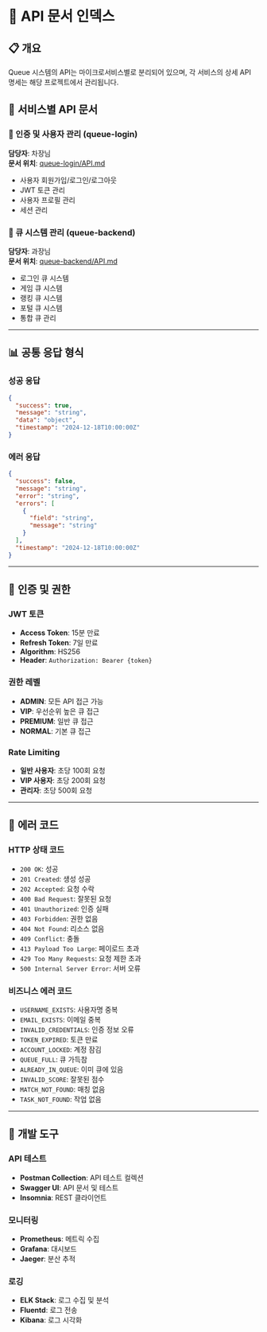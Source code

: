 # 🔌 API 문서 인덱스

## 📋 개요

Queue 시스템의 API는 마이크로서비스별로 분리되어 있으며, 각 서비스의 상세 API 명세는 해당 프로젝트에서 관리됩니다.

## 🔗 서비스별 API 문서

### 🔐 인증 및 사용자 관리 (queue-login)
**담당자**: 차장님  
**문서 위치**: [queue-login/API.md](../queue-login/API.md)

- 사용자 회원가입/로그인/로그아웃
- JWT 토큰 관리
- 사용자 프로필 관리
- 세션 관리

### 🎯 큐 시스템 관리 (queue-backend)
**담당자**: 과장님  
**문서 위치**: [queue-backend/API.md](../queue-backend/API.md)

- 로그인 큐 시스템
- 게임 큐 시스템  
- 랭킹 큐 시스템
- 포털 큐 시스템
- 통합 큐 관리

---

## 📊 공통 응답 형식

### 성공 응답
```json
{
  "success": true,
  "message": "string",
  "data": "object",
  "timestamp": "2024-12-18T10:00:00Z"
}
```

### 에러 응답
```json
{
  "success": false,
  "message": "string",
  "error": "string",
  "errors": [
    {
      "field": "string",
      "message": "string"
    }
  ],
  "timestamp": "2024-12-18T10:00:00Z"
}
```

---

## 🔐 인증 및 권한

### JWT 토큰
- **Access Token**: 15분 만료
- **Refresh Token**: 7일 만료
- **Algorithm**: HS256
- **Header**: `Authorization: Bearer {token}`

### 권한 레벨
- **ADMIN**: 모든 API 접근 가능
- **VIP**: 우선순위 높은 큐 접근
- **PREMIUM**: 일반 큐 접근
- **NORMAL**: 기본 큐 접근

### Rate Limiting
- **일반 사용자**: 초당 100회 요청
- **VIP 사용자**: 초당 200회 요청
- **관리자**: 초당 500회 요청

---

## 📝 에러 코드

### HTTP 상태 코드
- `200 OK`: 성공
- `201 Created`: 생성 성공
- `202 Accepted`: 요청 수락
- `400 Bad Request`: 잘못된 요청
- `401 Unauthorized`: 인증 실패
- `403 Forbidden`: 권한 없음
- `404 Not Found`: 리소스 없음
- `409 Conflict`: 충돌
- `413 Payload Too Large`: 페이로드 초과
- `429 Too Many Requests`: 요청 제한 초과
- `500 Internal Server Error`: 서버 오류

### 비즈니스 에러 코드
- `USERNAME_EXISTS`: 사용자명 중복
- `EMAIL_EXISTS`: 이메일 중복
- `INVALID_CREDENTIALS`: 인증 정보 오류
- `TOKEN_EXPIRED`: 토큰 만료
- `ACCOUNT_LOCKED`: 계정 잠김
- `QUEUE_FULL`: 큐 가득참
- `ALREADY_IN_QUEUE`: 이미 큐에 있음
- `INVALID_SCORE`: 잘못된 점수
- `MATCH_NOT_FOUND`: 매칭 없음
- `TASK_NOT_FOUND`: 작업 없음

---

## 🔧 개발 도구

### API 테스트
- **Postman Collection**: API 테스트 컬렉션
- **Swagger UI**: API 문서 및 테스트
- **Insomnia**: REST 클라이언트

### 모니터링
- **Prometheus**: 메트릭 수집
- **Grafana**: 대시보드
- **Jaeger**: 분산 추적

### 로깅
- **ELK Stack**: 로그 수집 및 분석
- **Fluentd**: 로그 전송
- **Kibana**: 로그 시각화

